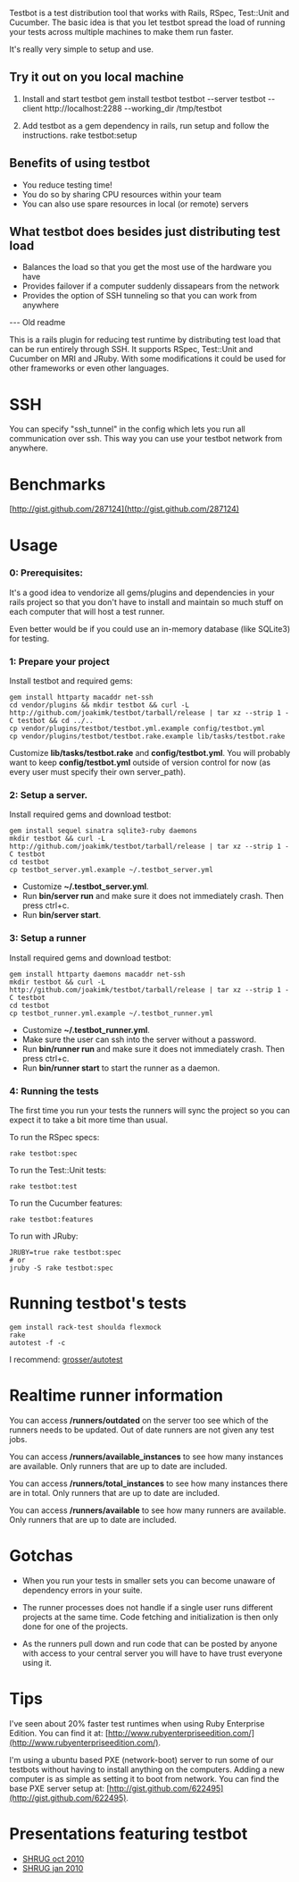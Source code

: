 Testbot is a test distribution tool that works with Rails, RSpec, Test::Unit and Cucumber. The basic idea is that you let testbot spread the load of running your tests across multiple machines to make them run faster.

It's really very simple to setup and use.

Try it out on you local machine
----

1) Install and start testbot
    gem install testbot
    testbot --server
    testbot --client http://localhost:2288 --working_dir /tmp/testbot

2) Add testbot as a gem dependency in rails, run setup and follow the instructions.
    rake testbot:setup

Benefits of using testbot
----
* You reduce testing time!
* You do so by sharing CPU resources within your team
* You can also use spare resources in local (or remote) servers

What testbot does besides just distributing test load
----
* Balances the load so that you get the most use of the hardware you have
* Provides failover if a computer suddenly dissapears from the network
* Provides the option of SSH tunneling so that you can work from anywhere

--- Old readme

This is a rails plugin for reducing test runtime by distributing test load that can be run entirely through SSH. It supports RSpec, Test::Unit and Cucumber on MRI and JRuby. With some modifications it could be used for other frameworks or even other languages.

SSH
====

You can specify "ssh_tunnel" in the config which lets you run all communication over ssh. This way you can use your testbot network from anywhere.

Benchmarks
====
[http://gist.github.com/287124](http://gist.github.com/287124)

Usage
====

### 0: Prerequisites:

It's a good idea to vendorize all gems/plugins and dependencies in your
rails project so that you don't have to install and maintain so much stuff
on each computer that will host a test runner.

Even better would be if you could use an in-memory database (like SQLite3) for testing.

### 1: Prepare your project

Install testbot and required gems:

    gem install httparty macaddr net-ssh
    cd vendor/plugins && mkdir testbot && curl -L http://github.com/joakimk/testbot/tarball/release | tar xz --strip 1 -C testbot && cd ../..
    cp vendor/plugins/testbot/testbot.yml.example config/testbot.yml
    cp vendor/plugins/testbot/testbot.rake.example lib/tasks/testbot.rake

Customize **lib/tasks/testbot.rake** and **config/testbot.yml**. You will probably want to keep **config/testbot.yml** outside of version control for now (as every user must specify their own server_path).

### 2: Setup a server.

Install required gems and download testbot:

    gem install sequel sinatra sqlite3-ruby daemons
    mkdir testbot && curl -L http://github.com/joakimk/testbot/tarball/release | tar xz --strip 1 -C testbot
    cd testbot
    cp testbot_server.yml.example ~/.testbot_server.yml

* Customize **~/.testbot_server.yml**.
* Run **bin/server run** and make sure it does not immediately crash. Then press ctrl+c.
* Run **bin/server start**.

### 3: Setup a runner

Install required gems and download testbot:

    gem install httparty daemons macaddr net-ssh
    mkdir testbot && curl -L http://github.com/joakimk/testbot/tarball/release | tar xz --strip 1 -C testbot
    cd testbot
    cp testbot_runner.yml.example ~/.testbot_runner.yml

* Customize **~/.testbot_runner.yml**.
* Make sure the user can ssh into the server without a password.
* Run **bin/runner run** and make sure it does not immediately crash. Then press ctrl+c.
* Run **bin/runner start** to start the runner as a daemon.

### 4: Running the tests

The first time you run your tests the runners will sync the project so you can expect it to take a bit
more time than usual.

To run the RSpec specs:

    rake testbot:spec

To run the Test::Unit tests:

    rake testbot:test

To run the Cucumber features:

    rake testbot:features

To run with JRuby:

    JRUBY=true rake testbot:spec
    # or
    jruby -S rake testbot:spec

Running testbot's tests
====

    gem install rack-test shoulda flexmock
    rake
    autotest -f -c

I recommend: [grosser/autotest](http://github.com/grosser/autotest)

Realtime runner information
====

You can access **/runners/outdated** on the server too see which of the runners needs to be updated.
Out of date runners are not given any test jobs.

You can access **/runners/available_instances** to see how many instances are available. Only runners
that are up to date are included.

You can access **/runners/total_instances** to see how many instances there are in total. Only runners
that are up to date are included.

You can access **/runners/available** to see how many runners are available. Only runners
that are up to date are included.

Gotchas
====

* When you run your tests in smaller sets you can become unaware of dependency errors in your suite.

* The runner processes does not handle if a single user runs different projects at the same time. Code
  fetching and initialization is then only done for one of the projects.

* As the runners pull down and run code that can be posted by anyone with access to your central server you will have to have trust everyone using it.

Tips
====

I've seen about 20% faster test runtimes when using Ruby Enterprise Edition. You can find it at:
[http://www.rubyenterpriseedition.com/](http://www.rubyenterpriseedition.com/).

I'm using a ubuntu based PXE (network-boot) server to run some of our testbots without having
to install anything on the computers. Adding a new computer is as simple as setting it to
boot from network. You can find the base PXE server setup at: [http://gist.github.com/622495](http://gist.github.com/622495).

Presentations featuring testbot
====

* [SHRUG oct 2010](http://github.com/joakimk/presentations/tree/master/shrug_oct2010_sideprojects)
* [SHRUG jan 2010](http://github.com/joakimk/presentations/tree/master/shrug_jan2010_faster_testruns)
